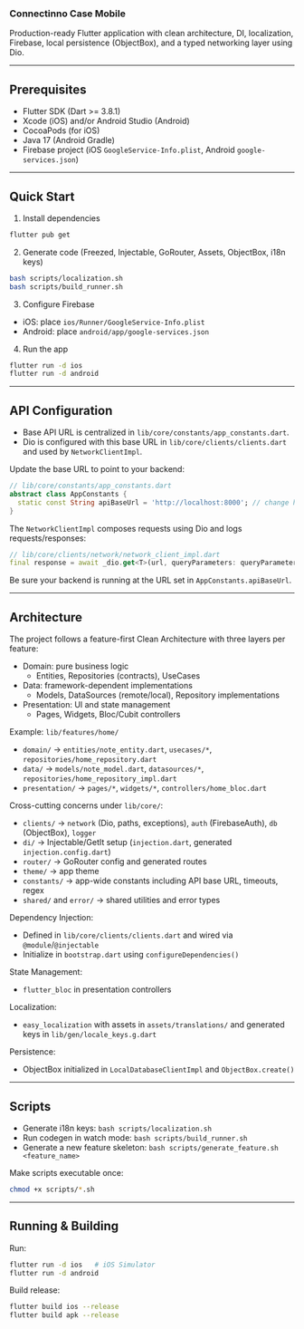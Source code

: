 ### Connectinno Case Mobile

Production-ready Flutter application with clean architecture, DI, localization, Firebase, local persistence (ObjectBox), and a typed networking layer using Dio.

---

## Prerequisites

- Flutter SDK (Dart >= 3.8.1)
- Xcode (iOS) and/or Android Studio (Android)
- CocoaPods (for iOS)
- Java 17 (Android Gradle)
- Firebase project (iOS `GoogleService-Info.plist`, Android `google-services.json`)

---

## Quick Start

1) Install dependencies
```bash
flutter pub get
```

2) Generate code (Freezed, Injectable, GoRouter, Assets, ObjectBox, i18n keys)
```bash
bash scripts/localization.sh
bash scripts/build_runner.sh
```

3) Configure Firebase
- iOS: place `ios/Runner/GoogleService-Info.plist`
- Android: place `android/app/google-services.json`

4) Run the app
```bash
flutter run -d ios
flutter run -d android
```

---

## API Configuration

- Base API URL is centralized in `lib/core/constants/app_constants.dart`.
- Dio is configured with this base URL in `lib/core/clients/clients.dart` and used by `NetworkClientImpl`.

Update the base URL to point to your backend:
```dart
// lib/core/constants/app_constants.dart
abstract class AppConstants {
  static const String apiBaseUrl = 'http://localhost:8000'; // change here
}
```

The `NetworkClientImpl` composes requests using Dio and logs requests/responses:
```dart
// lib/core/clients/network/network_client_impl.dart
final response = await _dio.get<T>(url, queryParameters: queryParameters, options: Options(headers: headers));
```

Be sure your backend is running at the URL set in `AppConstants.apiBaseUrl`. 

---

## Architecture

The project follows a feature-first Clean Architecture with three layers per feature:

- Domain: pure business logic
  - Entities, Repositories (contracts), UseCases
- Data: framework-dependent implementations
  - Models, DataSources (remote/local), Repository implementations
- Presentation: UI and state management
  - Pages, Widgets, Bloc/Cubit controllers

Example: `lib/features/home/`
- `domain/` → `entities/note_entity.dart`, `usecases/*`, `repositories/home_repository.dart`
- `data/` → `models/note_model.dart`, `datasources/*`, `repositories/home_repository_impl.dart`
- `presentation/` → `pages/*`, `widgets/*`, `controllers/home_bloc.dart`

Cross-cutting concerns under `lib/core/`:
- `clients/` → `network` (Dio, paths, exceptions), `auth` (FirebaseAuth), `db` (ObjectBox), `logger`
- `di/` → Injectable/GetIt setup (`injection.dart`, generated `injection.config.dart`)
- `router/` → GoRouter config and generated routes
- `theme/` → app theme
- `constants/` → app-wide constants including API base URL, timeouts, regex
- `shared/` and `error/` → shared utilities and error types

Dependency Injection:
- Defined in `lib/core/clients/clients.dart` and wired via `@module`/`@injectable`
- Initialize in `bootstrap.dart` using `configureDependencies()`

State Management:
- `flutter_bloc` in presentation controllers

Localization:
- `easy_localization` with assets in `assets/translations/` and generated keys in `lib/gen/locale_keys.g.dart`

Persistence:
- ObjectBox initialized in `LocalDatabaseClientImpl` and `ObjectBox.create()`

---


## Scripts

- Generate i18n keys: `bash scripts/localization.sh`
- Run codegen in watch mode: `bash scripts/build_runner.sh`
- Generate a new feature skeleton: `bash scripts/generate_feature.sh <feature_name>`

Make scripts executable once:
```bash
chmod +x scripts/*.sh
```

---

## Running & Building

Run:
```bash
flutter run -d ios   # iOS Simulator
flutter run -d android
```

Build release:
```bash
flutter build ios --release
flutter build apk --release
```

